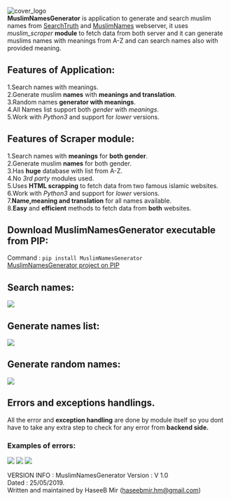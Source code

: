 ![cover_logo](https://github.com/haseeb-heaven/MuslimNamesGenerator/blob/master/resources/cover_logo.png?raw=true "")</br>
**MuslimNamesGenerator** is application to generate and search muslim names from [SearchTruth](https://www.searchtruth.com/) and [MuslimNames](https://www.muslimnames.info/) webserver, it uses _muslim_scraper_ **module** to fetch data from both server and it can generate muslims names with meanings from A-Z and can search names also with provided meaning. 

## Features of Application:
1.Search names with meanings.</br>
2.Generate muslim **names** with **meanings and translation**.</br>
3.Random names **generator with meanings**.</br>
4.All Names list support both _gender_ with _meanings_.</br>
5.Work with _Python3_ and support for _lower_ versions.</br>

## Features of Scraper module:
1.Search names with **meanings** for **both gender**.</br>
2.Generate muslim **names** for both gender.</br>
3.Has **huge** database with list from A-Z.</br>
4.No _3rd party_ modules used.</br>
5.Uses **HTML scrapping** to fetch data from two famous islamic websites.</br>
6.Work with _Python3_ and support for _lower_ versions.</br>
7.**Name,meaning and translation** for all names available.</br>
8.**Easy** and **efficient** methods to fetch data from **both** websites.</br>

## Download MuslimNamesGenerator executable from **PIP**:</br>
Command : `pip install MuslimNamesGenerator`</br>
[MuslimNamesGenerator project on PIP](https://pypi.org/project/MuslimNamesGenerator/)

## Search names:
![](https://github.com/haseeb-heaven/MuslimNamesGenerator/blob/master/resources/name_search.png?raw=true "") 

## Generate names list:
![](https://github.com/haseeb-heaven/MuslimNamesGenerator/blob/master/resources/names_list.png?raw=true "") 

## Generate random names:
![](https://github.com/haseeb-heaven/MuslimNamesGenerator/blob/master/resources/random_names.png?raw=true "") 


## Errors and exceptions handlings.
All the error and **exception handling** are done by module itself so you dont have to take any extra step to check for any error from **backend side.**

### Examples of errors:
![](https://github.com/haseeb-heaven/MuslimNamesGenerator/blob/master/resources/error_1.png?raw=true "") 
![](https://github.com/haseeb-heaven/MuslimNamesGenerator/blob/master/resources/error_2.png?raw=true "") 
![](https://github.com/haseeb-heaven/MuslimNamesGenerator/blob/master/resources/error_3.png?raw=true "") 

VERSION INFO :
MuslimNamesGenerator Version : V 1.0</br>
Dated : 25/05/2019.</br>
Written and maintained by HaseeB Mir (haseebmir.hm@gmail.com)</br>



